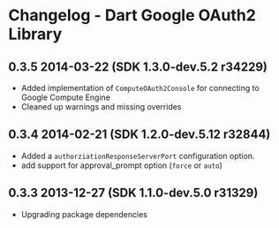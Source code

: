 # Changelog - Dart Google OAuth2 Library

## 0.3.5 2014-03-22 (SDK 1.3.0-dev.5.2 r34229)

- Added implementation of `ComputeOAuth2Console` for connecting to Google Compute Engine
- Cleaned up warnings and missing overrides

## 0.3.4 2014-02-21 (SDK 1.2.0-dev.5.12 r32844)

 - Added a `authorziationResponseServerPort` configuration option.
 - add support for approval_prompt option (`force` or `auto`)

## 0.3.3 2013-12-27 (SDK 1.1.0-dev.5.0 r31329)

 - Upgrading package dependencies
